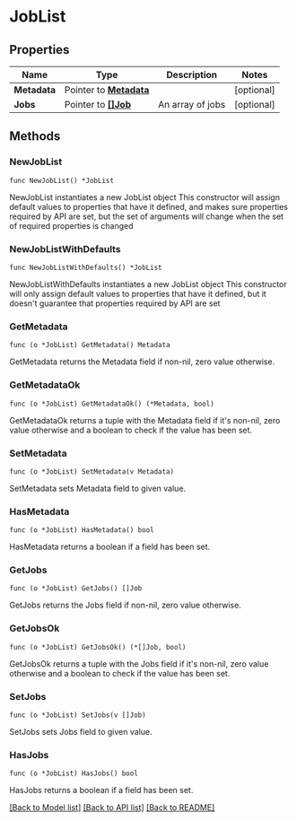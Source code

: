 # JobList

## Properties

Name | Type | Description | Notes
------------ | ------------- | ------------- | -------------
**Metadata** | Pointer to [**Metadata**](Metadata.md) |  | [optional] 
**Jobs** | Pointer to [**[]Job**](Job.md) | An array of jobs | [optional] 

## Methods

### NewJobList

`func NewJobList() *JobList`

NewJobList instantiates a new JobList object
This constructor will assign default values to properties that have it defined,
and makes sure properties required by API are set, but the set of arguments
will change when the set of required properties is changed

### NewJobListWithDefaults

`func NewJobListWithDefaults() *JobList`

NewJobListWithDefaults instantiates a new JobList object
This constructor will only assign default values to properties that have it defined,
but it doesn't guarantee that properties required by API are set

### GetMetadata

`func (o *JobList) GetMetadata() Metadata`

GetMetadata returns the Metadata field if non-nil, zero value otherwise.

### GetMetadataOk

`func (o *JobList) GetMetadataOk() (*Metadata, bool)`

GetMetadataOk returns a tuple with the Metadata field if it's non-nil, zero value otherwise
and a boolean to check if the value has been set.

### SetMetadata

`func (o *JobList) SetMetadata(v Metadata)`

SetMetadata sets Metadata field to given value.

### HasMetadata

`func (o *JobList) HasMetadata() bool`

HasMetadata returns a boolean if a field has been set.

### GetJobs

`func (o *JobList) GetJobs() []Job`

GetJobs returns the Jobs field if non-nil, zero value otherwise.

### GetJobsOk

`func (o *JobList) GetJobsOk() (*[]Job, bool)`

GetJobsOk returns a tuple with the Jobs field if it's non-nil, zero value otherwise
and a boolean to check if the value has been set.

### SetJobs

`func (o *JobList) SetJobs(v []Job)`

SetJobs sets Jobs field to given value.

### HasJobs

`func (o *JobList) HasJobs() bool`

HasJobs returns a boolean if a field has been set.


[[Back to Model list]](../README.md#documentation-for-models) [[Back to API list]](../README.md#documentation-for-api-endpoints) [[Back to README]](../README.md)


